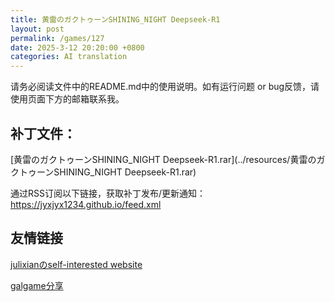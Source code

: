 ```yaml
---
title: 黄雷のガクトゥーンSHINING_NIGHT Deepseek-R1
layout: post
permalink: /games/127
date: 2025-3-12 20:20:00 +0800
categories: AI translation
---
```



请务必阅读文件中的README.md中的使用说明。如有运行问题 or bug反馈，请使用页面下方的邮箱联系我。



## 补丁文件：

[黄雷のガクトゥーンSHINING_NIGHT Deepseek-R1.rar](../resources/黄雷のガクトゥーンSHINING_NIGHT Deepseek-R1.rar)

 

通过RSS订阅以下链接，获取补丁发布/更新通知：https://jyxjyx1234.github.io/feed.xml

## 友情链接

[julixianのself-interested website](https://julixian-siw.worldsystem.top/) 

[galgame分享](https://t.me/galgpt)